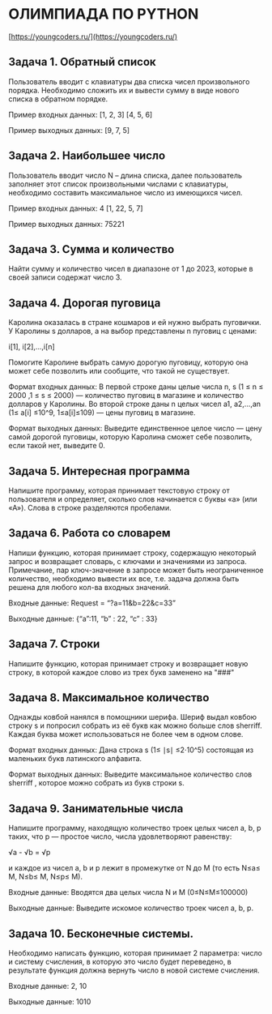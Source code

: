 # ОЛИМПИАДА ПО PYTHON

[https://youngcoders.ru/](https://youngcoders.ru/)

## Задача 1. Обратный список

Пользователь вводит с клавиатуры два списка чисел произвольного порядка. Необходимо сложить их и вывести сумму в виде нового списка в обратном порядке.

Пример входных данных:
[1, 2, 3]
[4, 5, 6]

Пример выходных данных:
[9, 7, 5]

## Задача 2. Наибольшее число

Пользователь вводит число N – длина списка, далее пользователь заполняет этот список произвольными числами с клавиатуры, необходимо составить максимальное число из имеющихся чисел.

Пример входных данных:
4
[1, 22, 5, 7]

Пример выходных данных:
75221

## Задача 3. Сумма и количество

Найти сумму и количество чисел в диапазоне от 1 до 2023, которые в своей записи содержат число 3.

## Задача 4. Дорогая пуговица

Каролина оказалась в стране кошмаров и ей нужно выбрать пуговички. У Каролины s долларов, а на выбор представлены n пуговиц с ценами:

i[1], i[2],…,i[n]

Помогите Каролине выбрать самую дорогую пуговицу, которую она может себе позволить или сообщите, что такой не существует.

Формат входных данных:
В первой строке даны целые числа n, s (1 ≤ n ≤ 2000 ,1 ≤ s ≤ 2000) — количество пуговиц в магазине и количество долларов у Каролины. Во второй строке даны n целых чисел a1, a2,…,an (1≤ a[i] ≤10^9, 1≤a[i]≤109) — цены пуговиц в магазине.

Формат выходных данных:
Выведите единственное целое число — цену самой дорогой пуговицы, которую Каролина сможет себе позволить, если такой нет, выведите 0.

## Задача 5. Интересная программа

Напишите программу, которая принимает текстовую строку от пользователя и определяет, сколько слов начинается с буквы «а» (или «А»). Слова в строке разделяются пробелами.

## Задача 6. Работа со словарем

Напиши функцию, которая принимает строку, содержащую некоторый запрос и возвращает словарь, с ключами и значениями из запроса. Примечание, пар ключ-значение в запросе может быть неограниченное количество, необходимо вывести их все, т.е. задача должна быть решена для любого кол-ва входных значений.

Входные данные:
Request = “?a=11&b=22&c=33”

Выходные данные:
{“a”:11, “b” : 22, “c” : 33}

## Задача 7. Строки

Напишите функцию, которая принимает строку и возвращает новую строку, в которой каждое слово из трех букв заменено на "###"

## Задача 8. Максимальное количество

Однажды ковбой нанялся в помощники шерифа. Шериф выдал ковбою строку s и попросил собрать из её букв как можно больше слов sherriff. Каждая буква может использоваться не более чем в одном слове.

Формат входных данных:
Дана строка s (1≤ ∣s∣ ≤2⋅10^5) состоящая из маленьких букв латинского алфавита.

Формат выходных данных:
Выведите максимальное количество слов sherriff , которое можно собрать из букв строки s.

## Задача 9. Занимательные числа

Напишите программу, находящую количество троек целых чисел a, b, p таких, что p — простое число, числа удовлетворяют равенству:

√a - √b = √p

и каждое из чисел a, b и p лежит в промежутке от N до M (то есть N≤a≤ M, N≤b≤ M, N≤p≤ M).

Входные данные:
Вводятся два целых числа N и M (0≤N≤M≤100000)

Выходные данные:
Выведите искомое количество троек чисел a, b, p.

## Задача 10. Бесконечные системы.

Необходимо написать функцию, которая принимает 2 параметра: число и систему счисления, в которую это число будет переведено, в результате функция должна вернуть число в новой системе счисления.

Входные данные:
2, 10

Выходные данные:
1010
